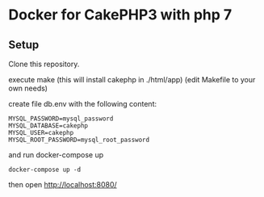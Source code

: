 # Docker for CakePHP3 with php 7

## Setup

Clone this repository.

execute make (this will install cakephp in ./html/app)
(edit Makefile to your own needs)

create file db.env with the following content:
```
MYSQL_PASSWORD=mysql_password
MYSQL_DATABASE=cakephp
MYSQL_USER=cakephp
MYSQL_ROOT_PASSWORD=mysql_root_password
```

and run docker-compose up

```
docker-compose up -d
```

then open [http://localhost:8080/](http://localhost:8080/)


